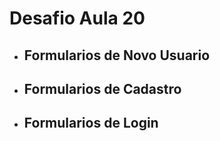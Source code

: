 # **Desafio Aula 20**

- ## Formularios de Novo Usuario
- ## Formularios de Cadastro
- ## Formularios de Login


